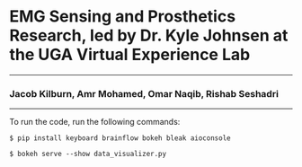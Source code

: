 # EMG Sensing and Prosthetics Research, led by Dr. Kyle Johnsen at the UGA Virtual Experience Lab
-----------------------------------------------------------
### Jacob Kilburn, Amr Mohamed, Omar Naqib, Rishab Seshadri
___________________________________________________________

To run the code, run the following commands:

`$ pip install keyboard brainflow bokeh bleak aioconsole`

`$ bokeh serve --show data_visualizer.py`
